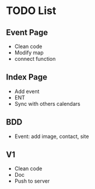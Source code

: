 # TODO List

## Event Page

+ Clean code
+ Modify map
+ connect function

## Index Page

+ Add event
+ ENT
+ Sync with others calendars

## BDD

+ Event: add image, contact, site

## V1

+ Clean code
+ Doc
+ Push to server
